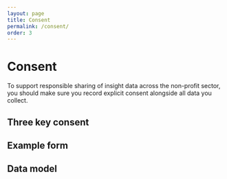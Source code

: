 ```yaml
---
layout: page
title: Consent
permalink: /consent/
order: 3
---
```


# Consent

To support responsible sharing of insight data across the non-profit sector, you should make sure you record explicit consent alongside all data you collect.

## Three key consent




## Example form




## Data model